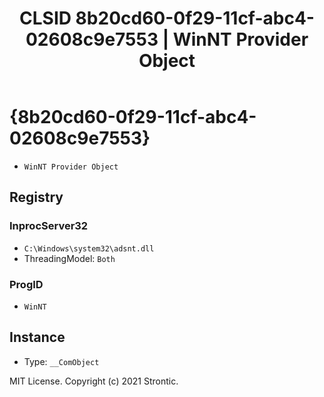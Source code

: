 ﻿---
title: "CLSID 8b20cd60-0f29-11cf-abc4-02608c9e7553 | WinNT Provider Object"
excerpt: What is COM-Object CLSID 8b20cd60-0f29-11cf-abc4-02608c9e7553?
---

# {8b20cd60-0f29-11cf-abc4-02608c9e7553}

* `WinNT Provider Object`

## Registry


### InprocServer32

* `C:\Windows\system32\adsnt.dll`
* ThreadingModel: `Both`

### ProgID

* `WinNT`

## Instance

* Type: `__ComObject`

MIT License. Copyright (c) 2021 Strontic.


